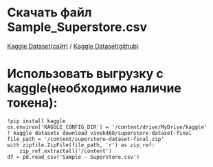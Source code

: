 # Скачать файл Sample_Superstore.csv
[Kaggle Dataset(сайт)](https://www.kaggle.com/datasets/shubhammeshram579/bank-customer-churn-prediction](https://www.kaggle.com/datasets/vivek468/superstore-dataset-final)) / [Kaggle Dataset(github)](Sample_Superstore.csv)
# Использовать выгрузку с kaggle(необходимо наличие токена):
    !pip install kaggle
    os.environ['KAGGLE_CONFIG_DIR'] = '/content/drive/MyDrive/kaggle'
    ! kaggle datasets download vivek468/superstore-dataset-final
    file_path = '/content/superstore-dataset-final.zip'
    with zipfile.ZipFile(file_path, 'r') as zip_ref:
        zip_ref.extractall('/content')
    df = pd.read_csv('Sample - Superstore.csv')

